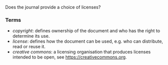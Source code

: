 Does the journal provide a choice of licenses?

### Terms
* *copyright*: defines ownership of the document and who has the right to determine its use.
* *license*: defines how the document can be used, e.g. who can distribute, read or reuse it.
* *creative commons*: a licensing organisation that produces licenses intended to be open, see https://creativecommons.org.
